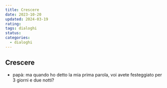```yaml
---
title: Crescere
date: 2023-10-20
updated: 2024-03-19
rating: 
tags: dialoghi
status: 
categories:
  - dialoghi
---
```

## Crescere

- papà: ma quando ho detto la mia prima parola, voi avete festeggiato per 3 giorni e due notti?
